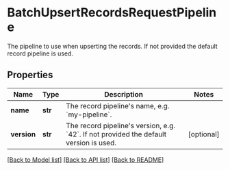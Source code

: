 # BatchUpsertRecordsRequestPipeline

The pipeline to use when upserting the records.  If not provided the default record pipeline is used.

## Properties
Name | Type | Description | Notes
------------ | ------------- | ------------- | -------------
**name** | **str** | The record pipeline&#39;s name, e.g. &#x60;my-pipeline&#x60;. | 
**version** | **str** | The record pipeline&#39;s version, e.g. &#x60;42&#x60;.  If not provided the default version is used. | [optional] 

[[Back to Model list]](../README.md#documentation-for-models) [[Back to API list]](../README.md#documentation-for-api-endpoints) [[Back to README]](../README.md)



